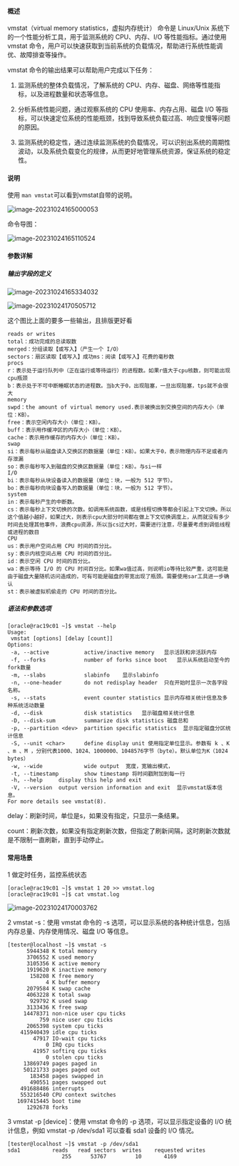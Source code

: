 #### 概述

vmstat（virtual memory statistics，虚拟内存统计） 命令是 Linux/Unix 系统下的一个性能分析工具，用于监测系统的 CPU、内存、I/O 等性能指标。通过使用 vmstat 命令，用户可以快速获取到当前系统的负载情况，帮助进行系统性能调优、故障排查等操作。

vmstat 命令的输出结果可以帮助用户完成以下任务：

1. 监测系统的整体负载情况，了解系统的 CPU、内存、磁盘、网络等性能指标，以及进程数量和状态等信息。

2. 分析系统性能问题，通过观察系统的 CPU 使用率、内存占用、磁盘 I/O 等指标，可以快速定位系统的性能瓶颈，找到导致系统负载过高、响应变慢等问题的原因。

3. 监测系统的稳定性，通过连续监测系统的负载情况，可以识别出系统的周期性波动，以及系统负载变化的规律，从而更好地管理系统资源，保证系统的稳定性。

#### 说明

使用 `man vmstat`可以看到vmstat自带的说明。

![image-20231024165000053](media/images/image-20231024165000053.png)

命令导图：

![image-20231024165110524](media/images/image-20231024165110524.png)

#### 参数详解

##### 输出字段的定义

![image-20231024165334032](media/images/image-20231024165334032.png)

![image-20231024170505712](media/images/image-20231024170505712.png)

这个图比上面的要多一些输出，且排版更好看

```shell
reads or writes
total：成功完成的总读取数
merged：分组读取【或写入】（产生一个 I/O）
sectors：扇区读取【或写入】成功ms：阅读【或写入】花费的毫秒数
procs
r：表示处于运行队列中（正在运行或等待运行）的进程数。如果r值大于cpu核数，则可能出现cpu瓶颈
b：表示处于不可中断睡眠状态的进程数。当b大于0，出现阻塞，一旦出现阻塞，tps就不会很大
memory
swpd：the amount of virtual memory used.表示被换出到交换空间的内存大小（单位：KB）。
free：表示空闲内存大小（单位：KB）。
buff：表示用作缓冲区的内存大小（单位：KB）。
cache：表示用作缓存的内存大小（单位：KB）。
swap
si：表示每秒从磁盘读入交换区的数据量（单位：KB）。如果大于0，表示物理内存不足或者内存泄漏
so：表示每秒写入到磁盘的交换区数据量（单位：KB）。与si一样
I/O
bi：表示每秒从块设备读入的数据量（单位：块，一般为 512 字节）。
bo：表示每秒向块设备写入的数据量（单位：块，一般为 512 字节）。
system
in：表示每秒产生的中断数。
cs：表示每秒上下文切换的次数。如调用系统函数，或是线程切换等都会引起上下文切换。所以这个值越小越好，如果过大，则表示cpu大部分时间都在做上下文切换调度上，从而就没有多少时间去处理其他事件，浪费cpu资源，所以当cs过大时，需要进行注意，尽量要考虑到调低线程或进程的数目
CPU
us：表示用户空间占用 CPU 时间的百分比。
sy：表示内核空间占用 CPU 时间的百分比。
id：表示空闲 CPU 时间的百分比。
wa：表示等待 I/O 的 CPU 时间百分比。如果wa值过高，则说明io等待比较严重，这可能是由于磁盘大量随机访问造成的，可有可能是磁盘的带宽出现了瓶颈。需要使用sar工具进一步确认
st：表示被虚拟机偷走的 CPU 时间的百分比。
```

##### 语法和参数选项

```shell
[oracle@rac19c01 ~]$ vmstat --help
Usage:
 vmstat [options] [delay [count]]
Options:
 -a, --active           active/inactive memory   显示活跃和非活跃内存
 -f, --forks            number of forks since boot   显示从系统启动至今的fork数量
 -m, --slabs            slabinfo    显示slabinfo
 -n, --one-header       do not redisplay header  只在开始时显示一次各字段名称。
 -s, --stats            event counter statistics 显示内存相关统计信息及多种系统活动数量
 -d, --disk             disk statistics   显示磁盘相关统计信息
 -D, --disk-sum         summarize disk statistics 磁盘总和
 -p, --partition <dev>  partition specific statistics  显示指定磁盘分区统计信息
 -S, --unit <char>      define display unit 使用指定单位显示。参数有 k 、K 、m 、M ，分别代表1000、1024、1000000、1048576字节（byte）。默认单位为K（1024 bytes）
 -w, --wide             wide output  宽度，宽输出模式，
 -t, --timestamp        show timestamp 将时间戳附加到每一行
 -h, --help     display this help and exit
 -V, --version  output version information and exit  显示vmstat版本信息。
For more details see vmstat(8).
```

delay：刷新时间，单位是s，如果没有指定，只显示一条结果。

count：刷新次数，如果没有指定刷新次数，但指定了刷新间隔，这时刷新次数就是不限制一直刷新，直到手动停止。


#### 常用场景

1 做定时任务，监控系统状态

```shell
[oracle@rac19c01 ~]$ vmstat 1 20 >> vmstat.log
[oracle@rac19c01 ~]$ cat vmstat.log 
```

![image-20231024170003762](media/images/image-20231024170003762.png)

2 vmstat -s：使用 vmstat 命令的 -s 选项，可以显示系统的各种统计信息，包括内存总量、内存使用情况、磁盘 I/O 等信息。

```shell
[tester@localhost ~]$ vmstat -s
      5944348 K total memory
      3706552 K used memory
      3105356 K active memory
      1919620 K inactive memory
       158208 K free memory
            4 K buffer memory
      2079584 K swap cache
      4063228 K total swap
       929792 K used swap
      3133436 K free swap
     14478371 non-nice user cpu ticks
          759 nice user cpu ticks
      2065398 system cpu ticks
    415940439 idle cpu ticks
        47917 IO-wait cpu ticks
            0 IRQ cpu ticks
        41957 softirq cpu ticks
            0 stolen cpu ticks
     13869749 pages paged in
     50121733 pages paged out
       183458 pages swapped in
       490551 pages swapped out
    491688486 interrupts
    553216540 CPU context switches
   1697415445 boot time
      1292678 forks
```

3 vmstat -p [device]：使用 vmstat 命令的 -p 选项，可以显示指定设备的 I/O 统计信息，例如 vmstat -p /dev/sda1 可以查看 sda1 设备的 I/O 情况。

```shell
[tester@localhost ~]$ vmstat -p /dev/sda1
sda1          reads   read sectors  writes    requested writes
                 255      53767         10       4169
```